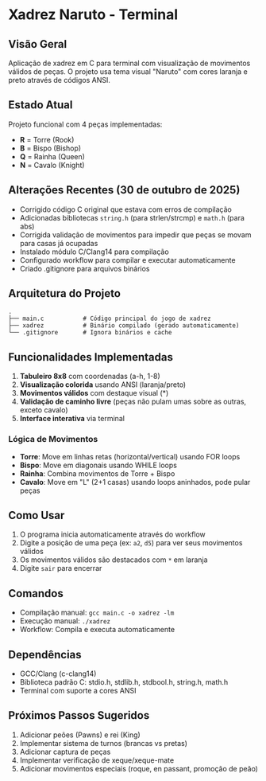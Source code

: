 # Xadrez Naruto - Terminal

## Visão Geral
Aplicação de xadrez em C para terminal com visualização de movimentos válidos de peças. O projeto usa tema visual "Naruto" com cores laranja e preto através de códigos ANSI.

## Estado Atual
Projeto funcional com 4 peças implementadas:
- **R** = Torre (Rook)
- **B** = Bispo (Bishop)
- **Q** = Rainha (Queen)
- **N** = Cavalo (Knight)

## Alterações Recentes (30 de outubro de 2025)
- Corrigido código C original que estava com erros de compilação
- Adicionadas bibliotecas `string.h` (para strlen/strcmp) e `math.h` (para abs)
- Corrigida validação de movimentos para impedir que peças se movam para casas já ocupadas
- Instalado módulo C/Clang14 para compilação
- Configurado workflow para compilar e executar automaticamente
- Criado .gitignore para arquivos binários

## Arquitetura do Projeto
```
.
├── main.c           # Código principal do jogo de xadrez
├── xadrez           # Binário compilado (gerado automaticamente)
└── .gitignore       # Ignora binários e cache
```

## Funcionalidades Implementadas
1. **Tabuleiro 8x8** com coordenadas (a-h, 1-8)
2. **Visualização colorida** usando ANSI (laranja/preto)
3. **Movimentos válidos** com destaque visual (*)
4. **Validação de caminho livre** (peças não pulam umas sobre as outras, exceto cavalo)
5. **Interface interativa** via terminal

### Lógica de Movimentos
- **Torre**: Move em linhas retas (horizontal/vertical) usando FOR loops
- **Bispo**: Move em diagonais usando WHILE loops
- **Rainha**: Combina movimentos de Torre + Bispo
- **Cavalo**: Move em "L" (2+1 casas) usando loops aninhados, pode pular peças

## Como Usar
1. O programa inicia automaticamente através do workflow
2. Digite a posição de uma peça (ex: `a2`, `d5`) para ver seus movimentos válidos
3. Os movimentos válidos são destacados com `*` em laranja
4. Digite `sair` para encerrar

## Comandos
- Compilação manual: `gcc main.c -o xadrez -lm`
- Execução manual: `./xadrez`
- Workflow: Compila e executa automaticamente

## Dependências
- GCC/Clang (c-clang14)
- Biblioteca padrão C: stdio.h, stdlib.h, stdbool.h, string.h, math.h
- Terminal com suporte a cores ANSI

## Próximos Passos Sugeridos
1. Adicionar peões (Pawns) e rei (King)
2. Implementar sistema de turnos (brancas vs pretas)
3. Adicionar captura de peças
4. Implementar verificação de xeque/xeque-mate
5. Adicionar movimentos especiais (roque, en passant, promoção de peão)
